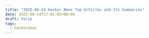 ```yaml
---
title: "2025-06-24 Hacker News Top Articles and Its Summaries"
date: 2025-06-24T17:01:02+08:06
draft: false
tags:
  - hackernews
---
```


